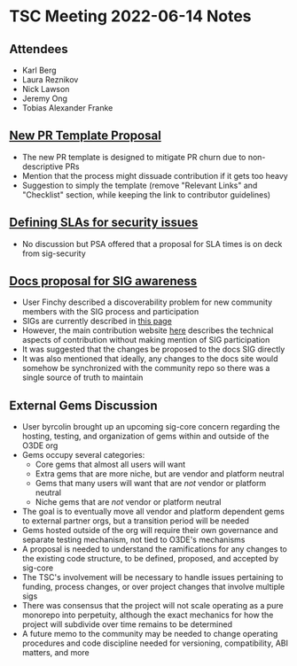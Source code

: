 # TSC Meeting 2022-06-14 Notes

## Attendees

- Karl Berg
- Laura Reznikov
- Nick Lawson
- Jeremy Ong
- Tobias Alexander Franke

## [New PR Template Proposal](https://github.com/o3de/o3de/pull/9912)

- The new PR template is designed to mitigate PR churn due to non-descriptive PRs
- Mention that the process might dissuade contribution if it gets too heavy
- Suggestion to simply the template (remove "Relevant Links" and "Checklist" section, while keeping the link to contributor guidelines)

## [Defining SLAs for security issues](https://github.com/o3de/sig-security/discussions/44)

- No discussion but PSA offered that a proposal for SLA times is on deck from sig-security

## [Docs proposal for SIG awareness](https://docs.google.com/document/d/1Uuz0mvEOMcXBAzcJpop7EqFGzbU2nhXK52wG_c_ls08/edit)

- User Finchy described a discoverability problem for new community members with the SIG process and participation
- SIGs are currently described in [this page](https://github.com/o3de/community/blob/main/CONTRIBUTING.md)
- However, the main contribution website [here](https://www.o3de.org/docs/contributing/) describes the technical aspects of contribution without making mention of SIG participation
- It was suggested that the changes be proposed to the docs SIG directly
- It was also mentioned that ideally, any changes to the docs site would somehow be synchronized with the community repo so there was a single source of truth to maintain

## External Gems Discussion

- User byrcolin brought up an upcoming sig-core concern regarding the hosting, testing, and organization of gems within and outside of the O3DE org
- Gems occupy several categories:
  - Core gems that almost all users will want
  - Extra gems that are more niche, but are vendor and platform neutral
  - Gems that many users will want that are _not_ vendor or platform neutral
  - Niche gems that are _not_ vendor or platform neutral
- The goal is to eventually move all vendor and platform dependent gems to external partner orgs, but a transition period will be needed
- Gems hosted outside of the org will require their own governance and separate testing mechanism, not tied to O3DE's mechanisms
- A proposal is needed to understand the ramifications for any changes to the existing code structure, to be defined, proposed, and accepted by sig-core
- The TSC's involvement will be necessary to handle issues pertaining to funding, process changes, or over project changes that involve multiple sigs
- There was consensus that the project will not scale operating as a pure monorepo into perpetuity, although the exact mechanics for how the project will subdivide over time remains to be determined
- A future memo to the community may be needed to change operating procedures and code discipline needed for versioning, compatibility, ABI matters, and more